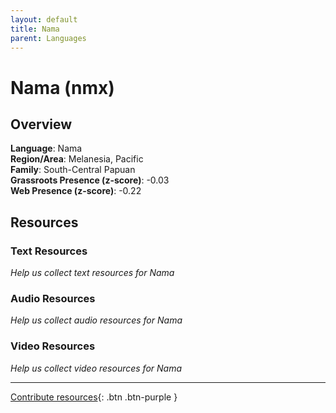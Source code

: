 ```yaml
---
layout: default
title: Nama
parent: Languages
---
```


# Nama (nmx)

## Overview

**Language**: Nama  
**Region/Area**: Melanesia, Pacific  
**Family**: South-Central Papuan  
**Grassroots Presence (z-score)**: -0.03  
**Web Presence (z-score)**: -0.22  

## Resources

### Text Resources
*Help us collect text resources for Nama*

### Audio Resources
*Help us collect audio resources for Nama*

### Video Resources
*Help us collect video resources for Nama*

---

[Contribute resources](https://forms.office.com/e/1SfLJx3u1r){: .btn .btn-purple }
